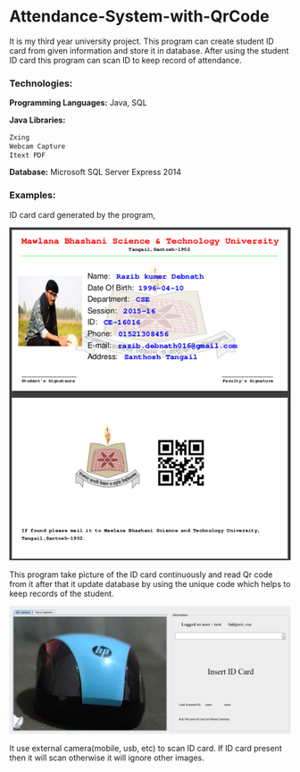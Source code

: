 # Attendance-System-with-QrCode
It is my third year university project. This program can create student ID card from given information and store it in database. After using the student ID card this program can scan ID to keep record of attendance. 

### Technologies:

**Programming Languages:** Java, SQL

**Java Libraries:**

	Zxing
	Webcam Capture
	Itext PDF
**Database:** Microsoft SQL Server Express 2014

### Examples:

ID card card generated by the program,

![](attend.png)

This program take picture of the ID card continuously  and read Qr code from it  after that it update database by using the unique code which helps to keep records of the student.

![](Capture3.PNG)

It use external camera(mobile, usb, etc) to scan ID card. If ID card present then it will scan otherwise it will ignore other images.